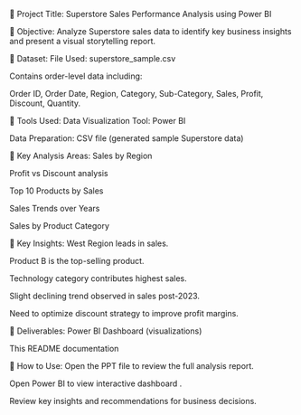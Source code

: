 
📌 Project Title:
Superstore Sales Performance Analysis using Power BI

📌 Objective:
Analyze Superstore sales data to identify key business insights and present a visual storytelling report.

📌 Dataset:
File Used: superstore_sample.csv

Contains order-level data including:

Order ID, Order Date, Region, Category, Sub-Category, Sales, Profit, Discount, Quantity.

📌 Tools Used:
Data Visualization Tool: Power BI

Data Preparation: CSV file (generated sample Superstore data)

📌 Key Analysis Areas:
Sales by Region

Profit vs Discount analysis

Top 10 Products by Sales

Sales Trends over Years

Sales by Product Category

📌 Key Insights:
West Region leads in sales.

Product B is the top-selling product.

Technology category contributes highest sales.

Slight declining trend observed in sales post-2023.

Need to optimize discount strategy to improve profit margins.

📌 Deliverables:
Power BI Dashboard (visualizations)


This README documentation

📌 How to Use:
Open the PPT file to review the full analysis report.

Open Power BI to view interactive dashboard .

Review key insights and recommendations for business decisions.
